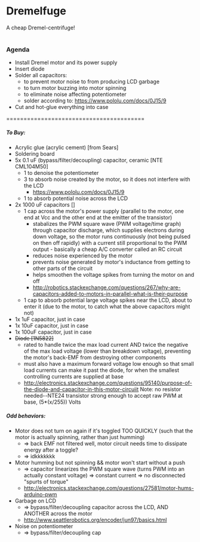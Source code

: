 Dremelfuge
========================================
A cheap Dremel-centrifuge!
<br>
<br>

### Agenda
- Install Dremel motor and its power supply
- Insert diode
- Solder all capacitors:
  - to prevent motor noise to from producing LCD garbage
  - to turn motor buzzing into motor spinning
  - to eliminate noise affecting potentiometer
  - solder according to: https://www.pololu.com/docs/0J15/9
- Cut and hot-glue everything into case

========================================
##### To Buy:
- Acrylic glue (acrylic cement) [from Sears]
- Soldering board
- 5x 0.1 uF (bypass/filter/decoupling) capacitor, ceramic [NTE CML104M50]
  - 1 to denoise the potentiometer
  - 3 to absorb noise created by the motor, so it does not interfere with the LCD
    - https://www.pololu.com/docs/0J15/9
  - 1 to absorb potential noise across the LCD
- 2x 1000 uF capacitors []
  - 1 cap across the motor's power supply (parallel to the motor, one end at Vcc and the other end at the emitter of the transistor)
    - stabalizes the PWM square wave (PWM voltage/time graph) through capacitor discharge, which supplies electrons during down voltage, so the motor runs continuously (not being pulsed on then off rapidly) with a current still proportional to the PWM output - basically a cheap A/C converter called an RC circuit
    - reduces noise experienced by the motor
    - prevents noise generated by motor's inductance from getting to other parts of the circuit
    - helps smoothen the voltage spikes from turning the motor on and off
    - http://robotics.stackexchange.com/questions/267/why-are-capacitors-added-to-motors-in-parallel-what-is-their-purpose
  - 1 cap to absorb potential large voltage spikes near the LCD, about to enter it (due to the motor, to catch what the above capacitors might not)
- 1x 1uF capacitor, just in case
- 1x 10uF capacitor, just in case
- 1x 100uF capacitor, just in case  
- ~~Diode [1N5822]~~
  - rated to handle twice the max load current AND twice the negative of the max load voltage (lower than breakdown voltage), preventing the motor's back-EMF from destroying other components
  - must also have a maximum forward voltage low enough so that small load currents can make it past the diode, for when the smallest controlling currents are supplied at base
  - http://electronics.stackexchange.com/questions/95140/purpose-of-the-diode-and-capacitor-in-this-motor-circuiit
Note: no resistor needed--NTE24 transistor strong enough to accept raw PWM at base, (5*(x/255)) Volts

##### Odd behaviors:
- Motor does not turn on again if it's toggled TOO QUICKLY (such that the motor is actually spinning, rather than just humming)
  - => back EMF not filtered well, motor circuit needs time to dissipate energy after a toggle?
  - => idkkkkkkk
- Motor humming but not spinning && motor won't start without a push
  - => capacitor linearizes the PWM square wave (turns PWM into an actually constant voltage) => constant current => no disconnected "spurts of torque"
  - http://electronics.stackexchange.com/questions/27581/motor-hums-arduino-pwm
- Garbage on LCD
  - => bypass/filter/decoupling capacitor across the LCD, AND ANOTHER across the motor
  - http://www.seattlerobotics.org/encoder/jun97/basics.html
- Noise on potentiometer
  - => bypass/filter/decoupling cap